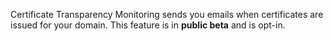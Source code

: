 Certificate Transparency Monitoring sends you emails when certificates are issued for your domain. This feature is in **public beta** and is opt-in.
